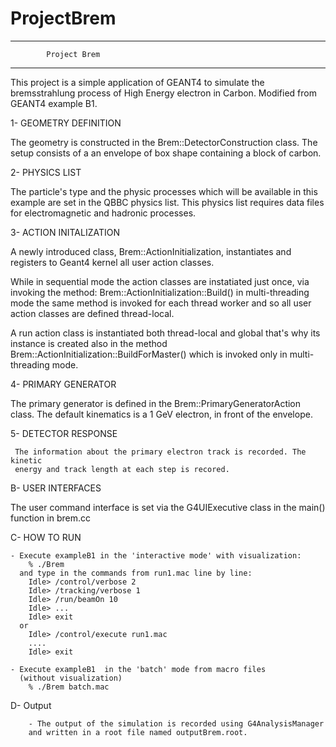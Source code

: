 # ProjectBrem
-------------------------------------------------------------------
			Project Brem						
-------------------------------------------------------------------
 This project is a simple application of GEANT4 to simulate the 
 bremsstrahlung process of High Energy electron in Carbon. Modified 
 from GEANT4 example B1. 


 1- GEOMETRY DEFINITION

   The geometry is constructed in the Brem::DetectorConstruction class.
   The setup consists of a an envelope of box shape containing a block 
   of carbon.


 2- PHYSICS LIST

   The particle's type and the physic processes which will be available
   in this example are set in the QBBC physics list. This physics list
   requires data files for electromagnetic and hadronic processes.

 3- ACTION INITALIZATION

   A newly introduced class, Brem::ActionInitialization, instantiates and registers
   to Geant4 kernel all user action classes.

   While in sequential mode the action classes are instatiated just once,
   via invoking the method:
      Brem::ActionInitialization::Build()
   in multi-threading mode the same method is invoked for each thread worker
   and so all user action classes are defined thread-local.

   A run action class is instantiated both thread-local
   and global that's why its instance is created also in the method
      Brem::ActionInitialization::BuildForMaster()
   which is invoked only in multi-threading mode.

 4- PRIMARY GENERATOR

   The primary generator is defined in the Brem::PrimaryGeneratorAction class.
   The default kinematics is a 1 GeV electron, in front
   of the envelope.

 5- DETECTOR RESPONSE
 
	 The information about the primary electron track is recorded. The kinetic 
	 energy and track length at each step is recored. 
	  
 B- USER INTERFACES

   The user command interface is set via the G4UIExecutive class
   in the main() function in brem.cc


 C- HOW TO RUN
 
    - Execute exampleB1 in the 'interactive mode' with visualization:
        % ./Brem
      and type in the commands from run1.mac line by line:
        Idle> /control/verbose 2
        Idle> /tracking/verbose 1
        Idle> /run/beamOn 10
        Idle> ...
        Idle> exit
      or
        Idle> /control/execute run1.mac
        ....
        Idle> exit

    - Execute exampleB1  in the 'batch' mode from macro files
      (without visualization)
        % ./Brem batch.mac
D- Output

		- The output of the simulation is recorded using G4AnalysisManager 
		and written in a root file named outputBrem.root. 
